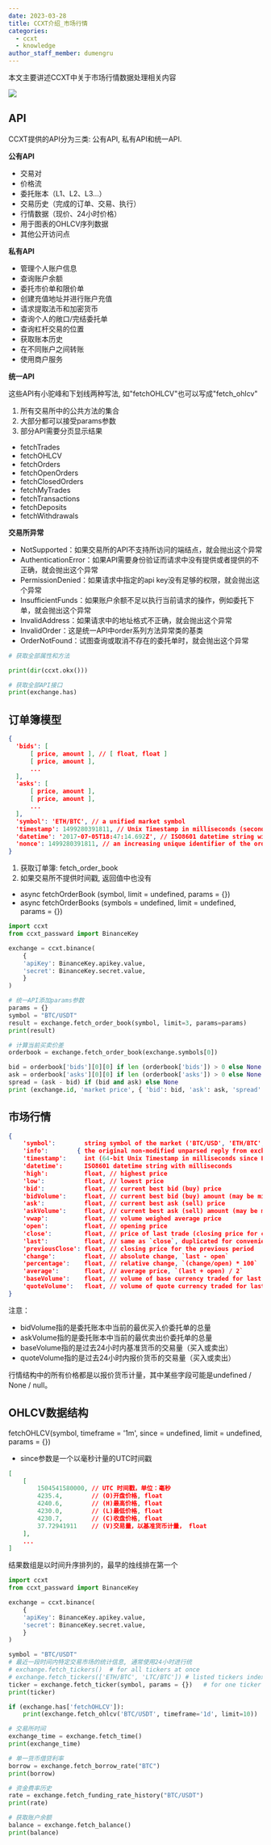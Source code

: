 ```yaml
---
date: 2023-03-28
title: CCXT介绍_市场行情
categories:
  - ccxt
  - knowledge
author_staff_member: dumengru
---
```


本文主要讲述CCXT中关于市场行情数据处理相关内容

![]({{site.baseurl}}/images/ccxt_logo.png)

## API

CCXT提供的API分为三类: 公有API, 私有API和统一API. 

**公有API**

- 交易对
- 价格流
- 委托账本（L1、L2、L3...）
- 交易历史（完成的订单、交易、执行）
- 行情数据（现价、24小时价格）
- 用于图表的OHLCV序列数据
- 其他公开访问点

**私有API**

- 管理个人账户信息
- 查询账户余额
- 委托市价单和限价单
- 创建充值地址并进行账户充值
- 请求提取法币和加密货币
- 查询个人的敞口/完结委托单
- 查询杠杆交易的位置
- 获取账本历史
- 在不同账户之间转账
- 使用商户服务

**统一API**

这些API有小驼峰和下划线两种写法, 如"fetchOHLCV"也可以写成"fetch_ohlcv"

1. 所有交易所中的公共方法的集合
2. 大部分都可以接受params参数
3. 部分API需要分页显示结果
- fetchTrades
- fetchOHLCV
- fetchOrders
- fetchOpenOrders
- fetchClosedOrders
- fetchMyTrades
- fetchTransactions
- fetchDeposits
- fetchWithdrawals

**交易所异常**

- NotSupported：如果交易所的API不支持所访问的端结点，就会抛出这个异常
- AuthenticationError：如果API需要身份验证而请求中没有提供或者提供的不正确，就会抛出这个异常
- PermissionDenied：如果请求中指定的api key没有足够的权限，就会抛出这个异常
- InsufficientFunds：如果账户余额不足以执行当前请求的操作，例如委托下单，就会抛出这个异常
- InvalidAddress：如果请求中的地址格式不正确，就会抛出这个异常
- InvalidOrder：这是统一API中order系列方法异常类的基类
- OrderNotFound：试图查询或取消不存在的委托单时，就会抛出这个异常

```python
# 获取全部属性和方法

print(dir(ccxt.okx()))

# 获取全部API接口
print(exchange.has)
```

## 订单簿模型

```json
{
  'bids': [
      [ price, amount ], // [ float, float ]
      [ price, amount ],
      ...
  ],
  'asks': [
      [ price, amount ],
      [ price, amount ],
      ...
  ],
  'symbol': 'ETH/BTC', // a unified market symbol
  'timestamp': 1499280391811, // Unix Timestamp in milliseconds (seconds * 1000)
  'datetime': '2017-07-05T18:47:14.692Z', // ISO8601 datetime string with milliseconds
  'nonce': 1499280391811, // an increasing unique identifier of the orderbook snapshot
}
```

1. 获取订单簿: fetch_order_book
2. 如果交易所不提供时间戳, 返回值中也没有 

- async fetchOrderBook (symbol, limit = undefined, params = {})
- async fetchOrderBooks (symbols = undefined, limit = undefined, params = {})

```python
import ccxt
from ccxt_passward import BinanceKey

exchange = ccxt.binance(
    {
    'apiKey': BinanceKey.apikey.value,
    'secret': BinanceKey.secret.value,
    }
)

# 统一API添加params参数
params = {}
symbol = "BTC/USDT"
result = exchange.fetch_order_book(symbol, limit=3, params=params)
print(result)

# 计算当前买卖价差
orderbook = exchange.fetch_order_book(exchange.symbols[0])

bid = orderbook['bids'][0][0] if len (orderbook['bids']) > 0 else None
ask = orderbook['asks'][0][0] if len (orderbook['asks']) > 0 else None
spread = (ask - bid) if (bid and ask) else None
print (exchange.id, 'market price', { 'bid': bid, 'ask': ask, 'spread': spread })
```

## 市场行情

```json
{
    'symbol':        string symbol of the market ('BTC/USD', 'ETH/BTC', ...)
    'info':        { the original non-modified unparsed reply from exchange API },
    'timestamp':     int (64-bit Unix Timestamp in milliseconds since Epoch 1 Jan 1970)
    'datetime':      ISO8601 datetime string with milliseconds
    'high':          float, // highest price
    'low':           float, // lowest price
    'bid':           float, // current best bid (buy) price
    'bidVolume':     float, // current best bid (buy) amount (may be missing or undefined)
    'ask':           float, // current best ask (sell) price
    'askVolume':     float, // current best ask (sell) amount (may be missing or undefined)
    'vwap':          float, // volume weighed average price
    'open':          float, // opening price
    'close':         float, // price of last trade (closing price for current period)
    'last':          float, // same as `close`, duplicated for convenience
    'previousClose': float, // closing price for the previous period
    'change':        float, // absolute change, `last - open`
    'percentage':    float, // relative change, `(change/open) * 100`
    'average':       float, // average price, `(last + open) / 2`
    'baseVolume':    float, // volume of base currency traded for last 24 hours
    'quoteVolume':   float, // volume of quote currency traded for last 24 hours
}
```

注意：

- bidVolume指的是委托账本中当前的最优买入价委托单的总量
- askVolume指的是委托账本中当前的最优卖出价委托单的总量
- baseVolume指的是过去24小时内基准货币的交易量（买入或卖出）
- quoteVolume指的是过去24小时内报价货币的交易量（买入或卖出）

行情结构中的所有价格都是以报价货币计量，其中某些字段可能是undefined / None / null。

## OHLCV数据结构

fetchOHLCV(symbol, timeframe = '1m', since = undefined, limit = undefined, params = {})
- since参数是一个以毫秒计量的UTC时间戳

```json
[
    [
        1504541580000, // UTC 时间戳，单位：毫秒
        4235.4,        // (O)开盘价格, float
        4240.6,        // (H)最高价格, float
        4230.0,        // (L)最低价格, float
        4230.7,        // (C)收盘价格, float
        37.72941911    // (V)交易量，以基准货币计量， float
    ],
    ...
]
```

结果数组是以时间升序排列的，最早的烛线排在第一个

```python
import ccxt
from ccxt_passward import BinanceKey

exchange = ccxt.binance(
    {
    'apiKey': BinanceKey.apikey.value,
    'secret': BinanceKey.secret.value,
    }
)

symbol = "BTC/USDT"
# 最近一段时间内特定交易市场的统计信息, 通常使用24小时进行统
# exchange.fetch_tickers()  # for all tickers at once
# exchange.fetch_tickers(['ETH/BTC', 'LTC/BTC']) # listed tickers indexed by their symbols
ticker = exchange.fetch_ticker(symbol, params = {})   # for one ticker
print(ticker)

if (exchange.has['fetchOHLCV']):
    print(exchange.fetch_ohlcv('BTC/USDT', timeframe='1d', limit=10))

# 交易所时间
exchange_time = exchange.fetch_time()
print(exchange_time)

# 单一货币借贷利率
borrow = exchange.fetch_borrow_rate("BTC")
print(borrow)

# 资金费率历史
rate = exchange.fetch_funding_rate_history("BTC/USDT")
print(rate)

# 获取账户余额
balance = exchange.fetch_balance()
print(balance)
```
